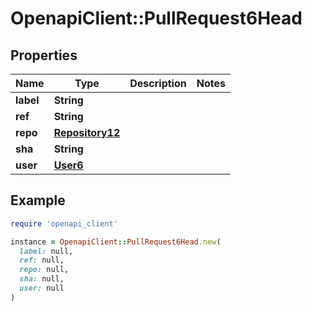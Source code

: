 # OpenapiClient::PullRequest6Head

## Properties

| Name | Type | Description | Notes |
| ---- | ---- | ----------- | ----- |
| **label** | **String** |  |  |
| **ref** | **String** |  |  |
| **repo** | [**Repository12**](Repository12.md) |  |  |
| **sha** | **String** |  |  |
| **user** | [**User6**](User6.md) |  |  |

## Example

```ruby
require 'openapi_client'

instance = OpenapiClient::PullRequest6Head.new(
  label: null,
  ref: null,
  repo: null,
  sha: null,
  user: null
)
```

